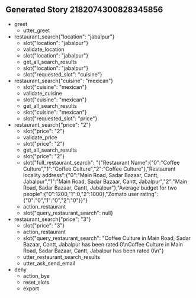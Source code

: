 ## Generated Story 2182074300828345856
* greet
    - utter_greet
* restaurant_search{"location": "jabalpur"}
    - slot{"location": "jabalpur"}
    - validate_location
    - slot{"location": "jabalpur"}
    - get_all_search_results
    - slot{"location": "jabalpur"}
    - slot{"requested_slot": "cuisine"}
* restaurant_search{"cuisine": "mexican"}
    - slot{"cuisine": "mexican"}
    - validate_cuisine
    - slot{"cuisine": "mexican"}
    - get_all_search_results
    - slot{"cuisine": "mexican"}
    - slot{"requested_slot": "price"}
* restaurant_search{"price": "2"}
    - slot{"price": "2"}
    - validate_price
    - slot{"price": "2"}
    - get_all_search_results
    - slot{"price": "2"}
    - slot{"full_restaurant_search": "{\"Restaurant Name\":{\"0\":\"Coffee Culture\",\"1\":\"Coffee Culture\",\"2\":\"Coffee Culture\"},\"Restaurant locality address\":{\"0\":\"Main Road, Sadar Bazaar, Cantt, Jabalpur\",\"1\":\"Main Road, Sadar Bazaar, Cantt, Jabalpur\",\"2\":\"Main Road, Sadar Bazaar, Cantt, Jabalpur\"},\"Average budget for two people\":{\"0\":1200,\"1\":0,\"2\":1000},\"Zomato user rating\":{\"0\":\"0\",\"1\":\"0\",\"2\":\"0\"}}"}
    - action_restaurant
    - slot{"query_restaurant_search": null}
* restaurant_search{"price": "3"}
    - slot{"price": "3"}
    - action_restaurant
    - slot{"query_restaurant_search": "Coffee Culture in Main Road, Sadar Bazaar, Cantt, Jabalpur has been rated 0\nCoffee Culture in Main Road, Sadar Bazaar, Cantt, Jabalpur has been rated 0\n"}
    - utter_restaurant_search_results
    - utter_ask_send_email
* deny
    - action_bye
    - reset_slots
    - export

